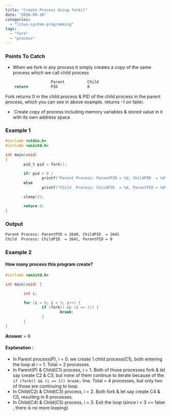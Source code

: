 ```yaml
---
title: "Create Process Using fork()"
date: "2016-09-10"
categories: 
  - "linux-system-programming"
tags: 
  - "fork"
  - "process"
---
```


### **Points To Catch**

- When we fork in any process it simply creates a copy of the same process which we call child process

```bash
                    Parent          Child
    return          PID             0            

```

Fork returns 0 in the child process & PID of the child process in the parent process, which you can see in above example. returns -1 on failer.

-  Create copy of process including memory variables & stored value in it with its own address space

### **Example 1**

```c
#include <stdio.h>
#include <unistd.h>

int main(void)
{
        pid_t pid = fork();

        if( pid > 0 )
                printf("Parent Process: ParentPID = %d, ChildPID  = %d\n", getpid(), pid);
        else
                printf("Child  Process: ChildPID  = %d, ParentPID = %d\n", getpid(), pid);

        sleep(2);

        return 0;
}
```

### **Output**

```bash
Parent Process: ParentPID = 2640, ChildPID  = 2641
Child  Process: ChildPID  = 2641, ParentPID = 0
```

### Example 2

#### **How many process this program create?**

```c
#include <unistd.h>

int main(void) {

        int i;

        for (i = 0; i < 3; i++) {
                if (fork() && (i == 1)) {
                        break;
                }
        }
}
```

**Answer** = 6

#### **Explanation** :

- In Parent process(P), i = 0. we create 1 child process(C1), both entering the loop at i = 1. Total = 2 processes.
- In Parent(P) & Child(C1) process, i = 1. Both of those processes fork & let say create C2 & C3, but none of them continue to iterate because of the `if (fork() && (i == 1)) break;` line. Total = 4 processes, but only two of those are continuing to loop.
- In Child(C2) & Child(C3) process, i = 2. Both fork & let say create C4 & C5, resulting in 6 processes.
- In Child(C4) & Child(C5) process, i = 3. Exit the loop (since i < 3 == false , there is no more looping)
